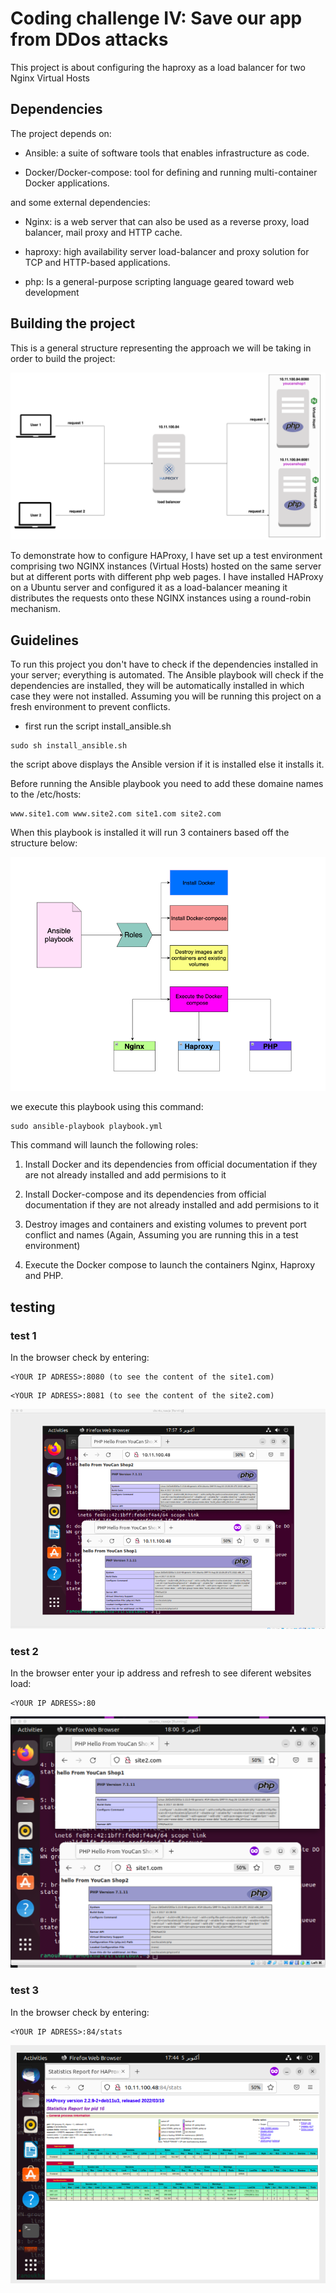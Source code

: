 # Coding challenge IV: Save our app from DDos attacks

This project is about configuring the haproxy as a load balancer for two Nginx Virtual Hosts

## Dependencies
The project depends on:

* Ansible: a suite of software tools that enables infrastructure as code.

* Docker/Docker-compose: tool for defining and running multi-container Docker applications.

and some external dependencies:

* Nginx: is a web server that can also be used as a reverse proxy, load balancer, mail proxy and HTTP cache. 

* haproxy: high availability server load-balancer and proxy solution for TCP and HTTP-based applications.

* php: Is a general-purpose scripting language geared toward web development

## Building the project

This is a general structure representing the approach we will be taking in order to build the project:

<img src="schemafiles/schema1.png">

To demonstrate how to configure HAProxy, I have set up a test environment comprising two NGINX instances (Virtual Hosts) hosted on the same server but at different ports with different php web pages. I have installed HAProxy on a Ubuntu server and configured it as a load-balancer meaning it distributes the requests onto these NGINX instances using a round-robin mechanism.
## Guidelines

To run this project you don't have to check if the dependencies installed in your server; everything is automated. The Ansible playbook will check if the dependencies are installed, they will be automatically installed in which case they were not installed. Assuming you will be running this project on a fresh environment to prevent conflicts.
 

* first run the script install_ansible.sh
```
sudo sh install_ansible.sh
```
the script above displays the Ansible version if it is installed else it installs it.

Before running the Ansible playbook  you need to add these domaine names to the /etc/hosts:

```
www.site1.com www.site2.com site1.com site2.com
```

When this playbook is installed it will run 3 containers based off the structure below:

<img src="schemafiles/schema2.png">

we execute this playbook using this command:

```
sudo ansible-playbook playbook.yml
```

This command will launch the following roles:

1. Install Docker and its dependencies from official documentation if they are not already installed and add permisions to it

2. Install Docker-compose and its dependencies from official documentation if they are not already installed and add permisions to it

3. Destroy images and containers and existing volumes to prevent port conflict and names (Again, Assuming you are running this in a test environment)

4. Execute the Docker compose to launch the containers Nginx, Haproxy and PHP.

## testing 

### test 1

In the browser check by entering:

```
<YOUR IP ADRESS>:8080 (to see the content of the site1.com)
```

```
<YOUR IP ADRESS>:8081 (to see the content of the site2.com)
```
<img src="schemafiles/test1.png">

### test 2

In the browser enter your ip address and refresh to see diferent websites load:

```
<YOUR IP ADRESS>:80 
```
<img src="schemafiles/site1site2.png">

### test 3

In the browser check by entering:

```
<YOUR IP ADRESS>:84/stats
```

<img src="schemafiles/stats.png">












